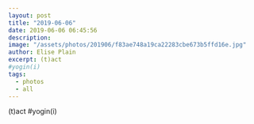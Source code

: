 ```yaml
---
layout: post
title: "2019-06-06"
date: 2019-06-06 06:45:56
description: 
image: "/assets/photos/201906/f83ae748a19ca22283cbe673b5ffd16e.jpg"
author: Elise Plain
excerpt: (t)act 
#yogin(i)
tags: 
  - photos
  - all
---
```


(t)act #yogin(i)

<p></p>
